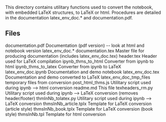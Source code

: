 
This directory contains utilitary functions used to convert the notebook, with embedded LaTeX structures, to LaTeX or html. 
Procedures are detailed in the documentation latex_env_doc.* and documentation.pdf. 

Files
-----

documentation.pdf		Documentation (pdf version)  -- look at html and notebook version latex_env_doc.*
documentation.tex		Master file for producing documentation (includes latex_env_doc.tex)
header.tex			Header used for LaTeX compilation
ipynb_thms_to_html		Converter from ipynb to html
ipynb_thms_to_latex		Converter from ipynb to LaTeX
latex_env_doc.ipynb		Documentation and demo notebook
latex_env_doc.tex		Documentation and demo converted to LaTeX
latex_env_doc_tmp_files		temporary files from conversion
post_html_thms.js		Utilitary script used during ipynb --> html conversion
readme.md			This file
texheaders_rm.py		Utilitary script used during ipynb --> LaTeX conversion (removes header/footer)
thmInNb_tolatex.py		Utilitary script used during ipynb --> LaTeX conversion 
thmsInNb_article.tplx		Template for LaTeX conversion (article style)
thmsInNb_book.tplx		Template for LaTeX conversion (book style)
thmsInNb.tpl			Template for html conversion 

